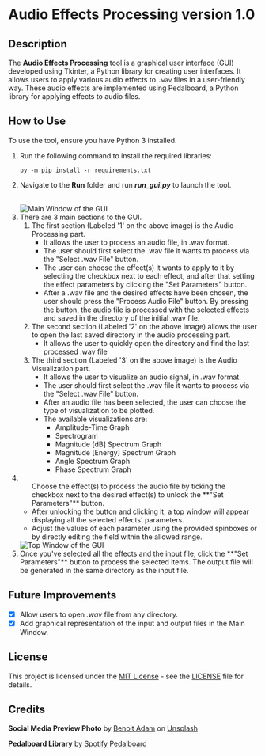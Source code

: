 # Audio Effects Processing version 1.0

## Description

The **Audio Effects Processing** tool is a graphical user interface (GUI) developed using Tkinter, a Python library for creating user interfaces. It allows users to apply various audio effects to `.wav` files in a user-friendly way. These audio effects are implemented using Pedalboard, a Python library for applying effects to audio files.

## How to Use

To use the tool, ensure you have Python 3 installed. 

<ol>
    <li>
        <p>
            Run the following command to install the required libraries:
            <pre><code>py -m pip install -r requirements.txt</code></pre>
        </p>   
    </li>
    <li>
        <p>Navigate to the <b>Run</b> folder and run <b><i>run_gui.py</i></b> to launch the tool.</p>
        <br>
        <img src="https://github.com/konstakostov/Audio-Effects-Processing/assets/122868401/64473e6f-e382-4320-960c-7d0bb5011924" alt="Main Window of the GUI">
    </li>
    <li>
        There are 3 main sections to the GUI.
        <ol>
            <li>
                The first section (Labeled '1' on the above image) is the Audio Processing part.
                <ul>
                    <li>It allows the user to process an audio file, in .wav format.</li>
                    <li>The user should first select the .wav file it wants to process via the "Select .wav File" button.</li>
                    <li>The user can choose the effect(s) it wants to apply to it by selecting the checkbox next to each effect, and after that setting the effect parameters by clicking the "Set Parameters" button.</li>
                    <li>After a .wav file and the desired effects have been chosen, the user should press the "Process Audio File" button. By pressing the button, the audio file is processed with the selected effects and saved in the directory of the initial .wav file.</li>
                </ul>
            </li>
            <li>
                The second section (Labeled '2' on the above image) allows the user to open the last saved directory in the audio processing part.
                <ul>
                    <li>It allows the user to quickly open the directory and find the last processed .wav file</li>
                </ul>
            </li>
            <li>
                The third section (Labeled '3' on the above image) is the Audio Visualization part.
                <ul>
                    <li>It allows the user to visualize an audio signal, in .wav format.</li>
                    <li>The user should first select the .wav file it wants to process via the "Select .wav File" button.</li>
                    <li>After an audio file has been selected, the user can choose the type of visualization to be plotted.</li>
                    <li>
                        The available visualizations are:
                        <ul>
                            <li style='disk'>Amplitude-Time Graph</li>
                            <li style='disk'>Spectrogram</li>
                            <li style='disk'>Magnitude [dB] Spectrum Graph</li>
                            <li style='disk'>Magnitude [Energy] Spectrum Graph</li>
                            <li style='disk'>Angle Spectrum Graph</li>
                            <li style='disk'>Phase Spectrum Graph</li>
                        </ul>
                    </li>
                </ul>
            </li>
        </ol>
    </li>
    <li>
        <ul>Choose the effect(s) to process the audio file by ticking the checkbox next to the desired effect(s) to unlock the **"Set Parameters"** button.
            <li>After unlocking the button and clicking it, a top window will appear displaying all the selected effects' parameters.</li>
            <li>Adjust the values of each parameter using the provided spinboxes or by directly editing the field within the allowed range.</li>
        </ul>
        <img src="https://github.com/konstakostov/Audio-Effects-Processing/assets/122868401/2f778f33-0240-448d-aded-5ae03f9784da" alt="Top Window of the GUI">
    </li>
    <li>
        Once you've selected all the effects and the input file, click the **"Set Parameters"** button to process the selected items. The output file will be generated in the same directory as the input file.
    </li>
</ol>

## Future Improvements
- [x] Allow users to open _.wav_ file from any directory.
- [x] Add graphical representation of the input and output files in the Main Window.

## License
This project is licensed under the [MIT License](https://opensource.org/licenses/MIT) - see the [LICENSE](https://github.com/konstakostov/Audio-Effects-Processing/blob/main/LICENSE) file for details.

## Credits
**Social Media Preview Photo** by <a href="https://unsplash.com/@benoit_adam?utm_content=creditCopyText&utm_medium=referral&utm_source=unsplash">Benoit Adam</a> on <a href="https://unsplash.com/photos/a-bunch-of-electronic-equipment-sitting-on-top-of-a-wooden-floor-cOT3PJee02w?utm_content=creditCopyText&utm_medium=referral&utm_source=unsplash">Unsplash</a>

**Pedalboard Library** by [Spotify Pedalboard](https://github.com/spotify/pedalboard?tab=readme-ov-file)

